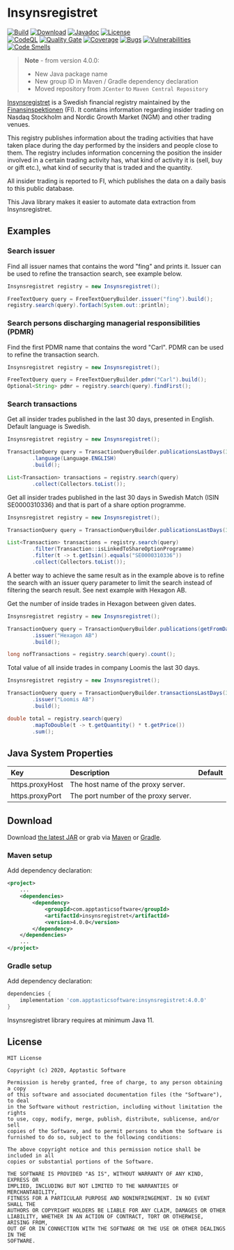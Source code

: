 Insynsregistret
===============

[![Build](https://github.com/w3stling/insynsregistret/actions/workflows/build.yml/badge.svg)](https://github.com/w3stling/insynsregistret/actions/workflows/build.yml)
[![Download](https://img.shields.io/badge/download-4.0.0-brightgreen.svg)](https://search.maven.org/artifact/com.apptasticsoftware/insynsregistret/4.0.0/jar)
[![Javadoc](https://img.shields.io/badge/javadoc-4.0.0-blue.svg)](https://w3stling.github.io/insynsregistret/javadoc/4.0.0)
[![License](http://img.shields.io/:license-MIT-blue.svg?style=flat-round)](http://apptastic-software.mit-license.org)   
[![CodeQL](https://github.com/w3stling/insynsregistret/actions/workflows/codeql-analysis.yml/badge.svg)](https://github.com/w3stling/insynsregistret/actions/workflows/codeql-analysis.yml)
[![Quality Gate](https://sonarcloud.io/api/project_badges/measure?project=w3stling_insynsregistret&metric=alert_status)](https://sonarcloud.io/summary/new_code?id=w3stling_insynsregistret)
[![Coverage](https://sonarcloud.io/api/project_badges/measure?project=w3stling_insynsregistret&metric=coverage)](https://sonarcloud.io/summary/new_code?id=w3stling_insynsregistret)
[![Bugs](https://sonarcloud.io/api/project_badges/measure?project=w3stling_insynsregistret&metric=bugs)](https://sonarcloud.io/summary/new_code?id=w3stling_insynsregistret)
[![Vulnerabilities](https://sonarcloud.io/api/project_badges/measure?project=w3stling_insynsregistret&metric=vulnerabilities)](https://sonarcloud.io/summary/new_code?id=w3stling_insynsregistret)
[![Code Smells](https://sonarcloud.io/api/project_badges/measure?project=w3stling_insynsregistret&metric=code_smells)](https://sonarcloud.io/summary/new_code?id=w3stling_insynsregistret)

> **Note** - from version 4.0.0:
> * New Java package name
> * New group ID in Maven / Gradle dependency declaration
> * Moved repository from `JCenter` to `Maven Central Repository`

[Insynsregistret][1] is a Swedish financial registry maintained by
the [Finansinspektionen][2] (FI). It contains information regarding insider trading on
Nasdaq Stockholm and Nordic Growth Market (NGM) and other trading venues.

This registry publishes information about the trading activities that have taken place during the day performed by
the insiders and people close to them. The registry includes information concerning
the position the insider involved in a certain trading activity has, what kind of activity it is (sell, buy or
gift etc.), what kind of security that is traded and the quantity. 

All insider trading is reported to FI, which publishes the data on a daily basis to this public database.

This Java library makes it easier to automate data extraction from Insynsregistret.

Examples
--------
### Search issuer
Find all issuer names that contains the word "fing" and prints it.
Issuer can be used to refine the transaction search, see example below.
```java
Insynsregistret registry = new Insynsregistret();

FreeTextQuery query = FreeTextQueryBuilder.issuer("fing").build();
registry.search(query).forEach(System.out::println);
```

### Search persons discharging managerial responsibilities (PDMR)
Find the first PDMR name that contains the word "Carl".
PDMR can be used to refine the transaction search.
```java
Insynsregistret registry = new Insynsregistret();

FreeTextQuery query = FreeTextQueryBuilder.pdmr("Carl").build();
Optional<String> pdmr = registry.search(query).findFirst();
```

### Search transactions
Get all insider trades published in the last 30 days, presented in English. Default language is Swedish.

```java
Insynsregistret registry = new Insynsregistret();

TransactionQuery query = TransactionQueryBuilder.publicationsLastDays(30)
        .language(Language.ENGLISH)
        .build();

List<Transaction> transactions = registry.search(query)
        .collect(Collectors.toList());
```

Get all insider trades published in the last 30 days in Swedish Match (ISIN SE0000310336)
and that is part of a share option programme.

```java
Insynsregistret registry = new Insynsregistret();

TransactionQuery query = TransactionQueryBuilder.publicationsLastDays(30).build();

List<Transaction> transactions = registry.search(query)
        .filter(Transaction::isLinkedToShareOptionProgramme)
        .filter(t -> t.getIsin().equals("SE0000310336"))
        .collect(Collectors.toList());
```

A better way to achieve the same result as in the example above is to refine the search
with an issuer query parameter to limit the search instead of filtering the search result.
See next example with Hexagon AB.

Get the number of inside trades in Hexagon between given dates.

```java
Insynsregistret registry = new Insynsregistret();

TransactionQuery query = TransactionQueryBuilder.publications(getFromDate(), getToDate())
        .issuer("Hexagon AB")
        .build();

long nofTransactions = registry.search(query).count();
```

Total value of all inside trades in company Loomis the last 30 days.

```java
Insynsregistret registry = new Insynsregistret();

TransactionQuery query = TransactionQueryBuilder.transactionsLastDays(30)
        .issuer("Loomis AB")
        .build();

double total = registry.search(query)
        .mapToDouble(t -> t.getQuantity() * t.getPrice())
        .sum();
```

Java System Properties
----------------------
| Key | Description | Default |
| :--- | :--- | :--- |
| https.proxyHost | The host name of the proxy server. |   |
| https.proxyPort | The port number of the proxy server. |   |

Download
--------

Download [the latest JAR][3] or grab via [Maven][4] or [Gradle][5].

### Maven setup
Add dependency declaration:
```xml
<project>
    ...
    <dependencies>
        <dependency>
            <groupId>com.apptasticsoftware</groupId>
            <artifactId>insynsregistret</artifactId>
            <version>4.0.0</version>
        </dependency>
    </dependencies>
    ...
</project>
```

### Gradle setup
Add dependency declaration:
```groovy
dependencies {
    implementation 'com.apptasticsoftware:insynsregistret:4.0.0'
}
```

Insynsregistret library requires at minimum Java 11.

License
-------

    MIT License
    
    Copyright (c) 2020, Apptastic Software
    
    Permission is hereby granted, free of charge, to any person obtaining a copy
    of this software and associated documentation files (the "Software"), to deal
    in the Software without restriction, including without limitation the rights
    to use, copy, modify, merge, publish, distribute, sublicense, and/or sell
    copies of the Software, and to permit persons to whom the Software is
    furnished to do so, subject to the following conditions:
    
    The above copyright notice and this permission notice shall be included in all
    copies or substantial portions of the Software.
    
    THE SOFTWARE IS PROVIDED "AS IS", WITHOUT WARRANTY OF ANY KIND, EXPRESS OR
    IMPLIED, INCLUDING BUT NOT LIMITED TO THE WARRANTIES OF MERCHANTABILITY,
    FITNESS FOR A PARTICULAR PURPOSE AND NONINFRINGEMENT. IN NO EVENT SHALL THE
    AUTHORS OR COPYRIGHT HOLDERS BE LIABLE FOR ANY CLAIM, DAMAGES OR OTHER
    LIABILITY, WHETHER IN AN ACTION OF CONTRACT, TORT OR OTHERWISE, ARISING FROM,
    OUT OF OR IN CONNECTION WITH THE SOFTWARE OR THE USE OR OTHER DEALINGS IN THE
    SOFTWARE.


[1]: https://www.fi.se/en/our-registers/pdmr-transactions
[2]: https://www.fi.se/en
[3]: https://search.maven.org/artifact/com.apptasticsoftware/insynsregistret/4.0.0/jar
[4]: https://maven.apache.org
[5]: https://gradle.org